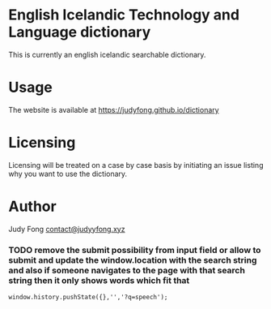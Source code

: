 # English Icelandic Technology and Language dictionary
This is currently an english icelandic searchable dictionary.

# Usage
The website is available at https://judyfong.github.io/dictionary

# Licensing
Licensing will be treated on a case by case basis by initiating an issue listing why you want to use the dictionary.

# Author
Judy Fong <contact@judyyfong.xyz>

### TODO remove the submit possibility from input field or allow to submit and update the window.location with the search string and also if someone navigates to the page with that search string then it only shows words which fit that

`window.history.pushState({},'','?q=speech');`
